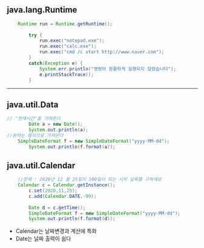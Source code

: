## java.lang.Runtime
```java
    Runtime run = Runtime.getRuntime();
		
		try {
			run.exec("notepad.exe");
			run.exec("calc.exe");
			run.exec("cmd /c start http://www.naver.com");
		}
		catch(Exception e) {
			System.err.println("명령이 원활하게 실행되지 않았습니다");
			e.printStackTrace();
		}		
```
-----
## java.util.Data
```java
// "현재시간"을 가져온다
		Date a = new Date();
		System.out.println(a);
//원하는 형식으로 가져온다
    SimpleDateFormat f = new SimpleDateFormat("yyyy-MM-dd");
		System.out.println(f.format(a));
```

## java.util.Calendar
```java
    //문제 : 2020년 12 월 25일이 100일이 되는 시작 날짜를 구하세요
    Calendar c = Calendar.getInstance();
		c.set(2020,11,25);
		c.add(Calendar.DATE,-99);
		
		Date d = c.getTime();
		SimpleDateFormat f = new SimpleDateFormat("yyyy-MM-dd");
		System.out.println(f.format(d));
```
- Calendar는 날짜변경과 계산에 특화
- Date는 날짜 출력이 쉽다

